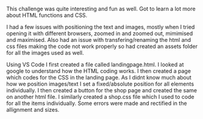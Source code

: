 This challenge was quite interesting and fun as well. Got to learn a lot more about HTML functions and CSS. 

I had a few issues with positioning the text and images, mostly when I tried opening it with different browsers, zoomed in and zoomed out, mimimised and maximised. Also had an issue with transfering/renaming the html and css files making the code not work properly so had created an assets folder for all the images used as well.

Using VS Code I first created a file called landingpage.html. I looked at google to understand how the HTML coding works. I then created a page which codes for the CSS in the landing page. As I didnt know much about how we position images/text I set a fixed/absolute position for all elements individually. I then created a button for the shop page and created the same on another html file. I similarly created a shop.css file which I used to code for all the items individually. Some errors were made and rectified in the allignment and sizes. 
